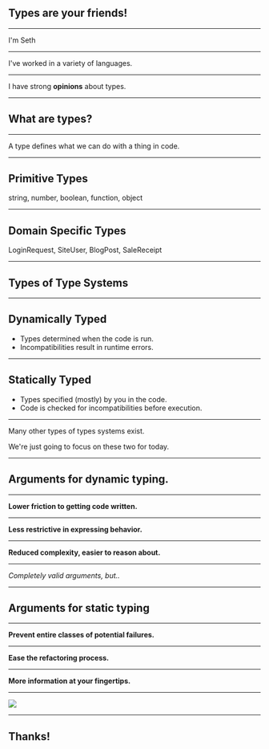 ## Types are your friends!

---

I'm Seth

----

I've worked in a variety of languages.

----

I have strong **opinions** about types.

---

## What are types?

----

A type defines what we can do with a thing in code.

----

## Primitive Types

string, number, boolean, function, object

----

## Domain Specific Types

LoginRequest, SiteUser, BlogPost, SaleReceipt

---

## Types of Type Systems

----

## Dynamically Typed

- Types determined when the code is run.
- Incompatibilities result in runtime errors.

----

## Statically Typed

- Types specified (mostly) by you in the code.
- Code is checked for incompatibilities before execution.

----

Many other types of types systems exist.

We're just going to focus on these two for today.

---

## Arguments for dynamic typing.

----

**Lower friction to getting code written.**

----

**Less restrictive in expressing behavior.**

----

**Reduced complexity, easier to reason about.**

----

_Completely valid arguments, but.._

---

## Arguments for static typing

----

**Prevent entire classes of potential failures.**

----

**Ease the refactoring process.**

----

**More information at your fingertips.**

---

![](https://media.giphy.com/media/lVHrrNULjBbd6/giphy.gif)

---

## Thanks!
